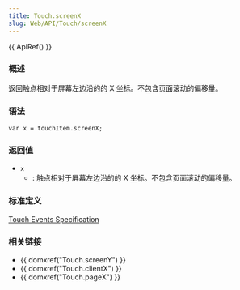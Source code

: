 ```yaml
---
title: Touch.screenX
slug: Web/API/Touch/screenX
---
```


{{ ApiRef() }}

### 概述

返回触点相对于屏幕左边沿的的 X 坐标。不包含页面滚动的偏移量。

### 语法

```plain
var x = touchItem.screenX;
```

### 返回值

- `x`
  - : 触点相对于屏幕左边沿的的 X 坐标。不包含页面滚动的偏移量。

### 标准定义

[Touch Events Specification](http://www.w3.org/TR/touch-events/)

### 相关链接

- {{ domxref("Touch.screenY") }}
- {{ domxref("Touch.clientX") }}
- {{ domxref("Touch.pageX") }}
